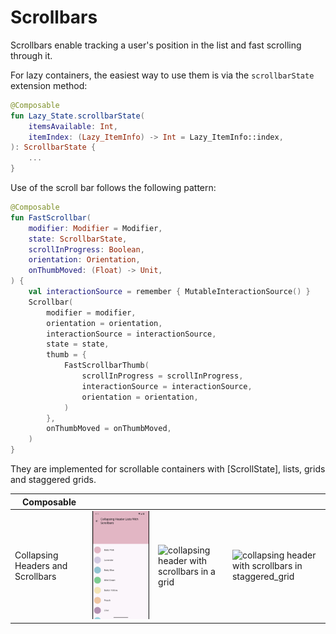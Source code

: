 # Scrollbars

Scrollbars enable tracking a user's position in the list and fast scrolling through it.

For lazy containers, the easiest way to use them is via the `scrollbarState` extension method:

```kotlin
@Composable
fun Lazy_State.scrollbarState(
    itemsAvailable: Int,
    itemIndex: (Lazy_ItemInfo) -> Int = Lazy_ItemInfo::index,
): ScrollbarState {
    ...
}
```

Use of the scroll bar follows the following pattern:

```kotlin
@Composable
fun FastScrollbar(
    modifier: Modifier = Modifier,
    state: ScrollbarState,
    scrollInProgress: Boolean,
    orientation: Orientation,
    onThumbMoved: (Float) -> Unit,
) {
    val interactionSource = remember { MutableInteractionSource() }
    Scrollbar(
        modifier = modifier,
        orientation = orientation,
        interactionSource = interactionSource,
        state = state,
        thumb = {
            FastScrollbarThumb(
                scrollInProgress = scrollInProgress,
                interactionSource = interactionSource,
                orientation = orientation,
            )
        },
        onThumbMoved = onThumbMoved,
    )
}
```

They are implemented for scrollable containers with [ScrollState], lists, grids and staggered grids.

| Composable                        |                                                                                                          |                                                                                                          |                                                                                                                            |
|-----------------------------------|----------------------------------------------------------------------------------------------------------|----------------------------------------------------------------------------------------------------------|----------------------------------------------------------------------------------------------------------------------------|
| Collapsing Headers and Scrollbars | ![collapsing header with scrollbars in a list](../../images/collapsing_header_fast_scroll_list_crop.gif) | ![collapsing header with scrollbars in a grid](../../images/collapsing_header_fast_scroll_grid_crop.gif) | ![collapsing header with scrollbars in staggered_grid](../../images/collapsing_header_fast_scroll_staggered_grid_crop.gif) |